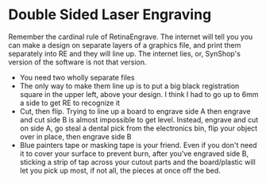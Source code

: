 # Double Sided Laser Engraving

Remember the cardinal rule of RetinaEngrave.  The internet will tell you you can make a design on separate layers of a graphics file, and print them separately into RE and they will line up.  The internet lies, or, SynShop's version of the software is not that version.  

* You need two wholly separate files
* The only way to make them line up is to put a big black registration square in the upper left, above your design.  I think I had to go up to 6mm a side to get RE to recognize it
* Cut, then flip.  Trying to line up a board to engrave side A then engrave and cut side B is almost impossible to get level.  Instead, engrave and cut on side A, go steal a dental pick from the electronics bin, flip your object over in place, then engrave side B
* Blue painters tape or masking tape is your friend. Even if you don't need it to cover your surface to prevent burn, after you've engraved side B, sticking a strip of tap across your cutout parts and the board/plastic will let you pick up most, if not all, the pieces at once off the bed.